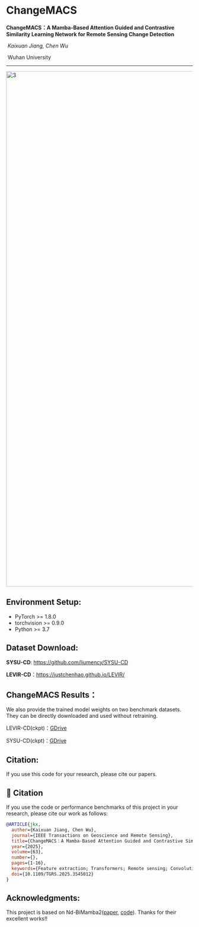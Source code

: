 #                              ChangeMACS

**ChangeMACS：A Mamba-Based Attention Guided and Contrastive Similarity Learning Network for Remote Sensing Change Detection**

​                                                                       *Kaixuan Jiang,    Chen Wu*

​                                                                            Wuhan University

------
<img width="2967" height="1388" alt="3" src="https://github.com/user-attachments/assets/ceacf346-e702-446b-a24d-d207f5e173bd" />


## **Environment Setup:**

- PyTorch >= 1.8.0  
- torchvision >= 0.9.0  
- Python >= 3.7

## Dataset Download:

**SYSU-CD**: https://github.com/liumency/SYSU-CD

**LEVIR-CD**：https://justchenhao.github.io/LEVIR/

## ChangeMACS  Results：

We also provide the trained model weights on two benchmark datasets. They can be directly downloaded and used without retraining.

LEVIR-CD(ckpt)：[GDrive](https://drive.google.com/file/d/1vs4lhq1GWriMPAo9tMxbjYbxQ4aykQw5/view?usp=drive_link)

SYSU-CD(ckpt)：[GDrive](https://drive.google.com/file/d/1rXUzNjvas4z8jEBDayNDHiz7i_AAJ2sW/view?usp=drive_link)

## Citation:

If you use this code for your research, please cite our papers.

## 📖 Citation

If you use the code or performance benchmarks of this project in your research, please cite our work as follows:

```bibtex
@ARTICLE{jkx,
  author={Kaixuan Jiang, Chen Wu},
  journal={IEEE Transactions on Geoscience and Remote Sensing},
  title={ChangeMACS：A Mamba-Based Attention Guided and Contrastive Similarity Learning Network for Remote Sensing Change Detection},
  year={2025},
  volume={63},
  number={},
  pages={1-16},
  keywords={Feature extraction; Transformers; Remote sensing; Convolutional neural networks; Visualization},
  doi={10.1109/TGRS.2025.3545012}
}
```

## Acknowledgments:

This project is based on Nd-BiMamba2([paper](https://arxiv.org/abs/2411.15380), [code](https://github.com/Human9000/nd-Mamba2-torch)). Thanks for their excellent works!!
